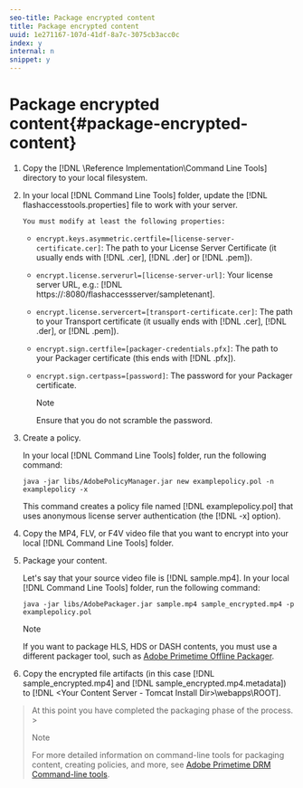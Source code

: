 ```yaml
---
seo-title: Package encrypted content
title: Package encrypted content
uuid: 1e271167-107d-41df-8a7c-3075cb3acc0c
index: y
internal: n
snippet: y
---
```


# Package encrypted content{#package-encrypted-content}

1. Copy the [!DNL <Primetime DRM DVD>\Reference Implementation\Command Line Tools\] directory to your local filesystem.
1. In your local [!DNL Command Line Tools\] folder, update the [!DNL flashaccesstools.properties] file to work with your server.

       You must modify at least the following properties:

    * `encrypt.keys.asymmetric.certfile=[license-server-certificate.cer]`: The path to your License Server Certificate (it usually ends with [!DNL .cer], [!DNL .der] or [!DNL .pem]). 
    
    * `encrypt.license.serverurl=[license-server-url]`: Your license server URL, e.g.: [!DNL https://<License Server Hostname>:8080/flashaccessserver/sampletenant]. 
    
    * `encrypt.license.servercert=[transport-certificate.cer]`: The path to your Transport certificate (it usually ends with [!DNL .cer], [!DNL .der], or [!DNL .pem]). 
    
    * `encrypt.sign.certfile=[packager-credentials.pfx]`: The path to your Packager certificate (this ends with [!DNL .pfx]). 
    
    * `encrypt.sign.certpass=[password]`: The password for your Packager certificate.     
    
      >[!NOTE]
      >
      >Ensure that you do not scramble the password.

1. Create a policy.

   In your local [!DNL Command Line Tools\] folder, run the following command: 

   ```
   java -jar libs/AdobePolicyManager.jar new examplepolicy.pol -n examplepolicy -x
   ```

   This command creates a policy file named [!DNL examplepolicy.pol] that uses anonymous license server authentication (the [!DNL -x] option).
1. Copy the MP4, FLV, or F4V video file that you want to encrypt into your local [!DNL Command Line Tools\] folder.
1. Package your content.

   Let's say that your source video file is [!DNL sample.mp4]. In your local [!DNL Command Line Tools\] folder, run the following command: 

   ```
   java -jar libs/AdobePackager.jar sample.mp4 sample_encrypted.mp4 -p examplepolicy.pol
   ```

   >[!NOTE]
   >
   >If you want to package HLS, HDS or DASH contents, you must use a different packager tool, such as [Adobe Primetime Offline Packager](https://help.adobe.com/en_US/primetime/packagers/offline/index.html#Packagers-concept-Primetime_Offline_Packager_Getting_Started).

1. Copy the encrypted file artifacts (in this case [!DNL sample_encrypted.mp4] and [!DNL sample_encrypted.mp4.metadata]) to [!DNL <Your Content Server - Tomcat Install Dir>\webapps\ROOT].
>At this point you have completed the packaging phase of the process. >
>>[!NOTE]
>>
>>For more detailed information on command-line tools for packaging content, creating policies, and more, see [Adobe Primetime DRM Command-line tools](https://help.adobe.com/en_US/primetime/drm/5.3/reference_implementations/index.html#concept-Commandline_tools). 
>

